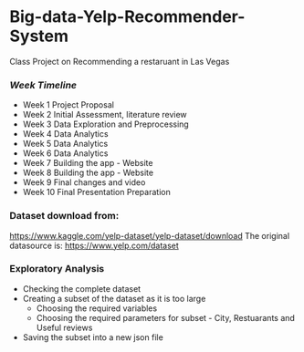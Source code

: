 # Big-data-Yelp-Recommender-System
Class Project on Recommending a restaruant in Las Vegas
### *Week	Timeline*
* Week 1	Project Proposal
* Week 2	Initial Assessment, literature review
* Week 3	Data Exploration and Preprocessing
* Week 4	Data Analytics
* Week 5	Data Analytics
* Week 6	Data Analytics
* Week 7	Building the app - Website
* Week 8	Building the app - Website
* Week 9	Final changes and video
* Week 10	Final Presentation Preparation

### Dataset download from:
https://www.kaggle.com/yelp-dataset/yelp-dataset/download
The original datasource is:
https://www.yelp.com/dataset

### Exploratory Analysis
* Checking the complete dataset
* Creating a subset of the dataset as it is too large
  * Choosing the required variables
  * Choosing the required parameters for subset - City, Restuarants and Useful reviews
* Saving the subset into a new json file
